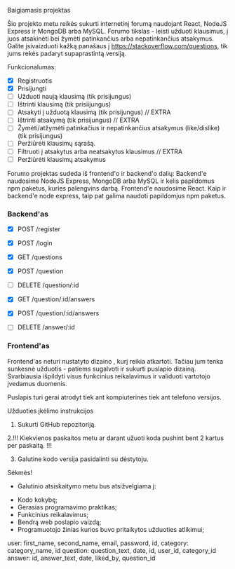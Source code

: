 Baigiamasis projektas

Šio projekto metu reikės sukurti internetinį forumą naudojant React, NodeJS Express ir MongoDB arba MySQL. Forumo tikslas - leisti užduoti klausimus, į juos atsakinėti bei žymėti patinkančius arba nepatinkančius atsakymus. Galite įsivaizduoti kažką panašaus į https://stackoverflow.com/questions, tik jums rekės padaryt supaprastintą versiją.

Funkcionalumas:

- [x] Registruotis
- [x] Prisijungti
- [ ] Užduoti naują klausimą (tik prisijungus)
- [ ] Ištrinti klausimą (tik prisiijungus)
- [ ] Atsakyti į užduotą klausimą (tik prisijungus) // EXTRA
- [ ] Ištrinti atsakymą (tik prisijungus) // EXTRA
- [ ] Žymėti/atžymėti patinkačius ir nepatinkančius atsakymus (like/dislike) (tik prisijungus)
- [ ] Peržiūrėti klausimų sąrašą.
- [ ] Filtruoti į atsakytus arba neatsakytus klausimus // EXTRA
- [ ] Peržiūrėti klausimų atsakymus

Forumo projektas sudeda iš frontend'o ir backend'o dalių:
Backend'e naudosime NodeJS Express, MongoDB arba MySQL ir kelis papildomus npm paketus, kuries palengvins darbą.
Frontend'e naudosime React. Kaip ir backend'e node express, taip pat galima naudoti papildomjus npm paketus.

### Backend'as

- [x] POST /register
- [x] POST /login

- [x] GET /questions
- [x] POST /question
- [ ] DELETE /question/:id

- [x] GET /question/:id/answers
- [x] POST /question/:id/answers
- [ ] DELETE /answer/:id

### Frontend'as

Frontend'as neturi nustatyto dizaino , kurį reikia atkartoti. Tačiau jum tenka sunkesnė užduotis - patiems sugalvoti ir sukurti puslapio dizainą. Svarbiausia išpildyti visus funkcinius reikalavimus ir validuoti vartotojo įvedamus duomenis.

Puslapis turi gerai atrodyt tiek ant kompiuterinės tiek ant telefono versijos.

Užduoties įkėlimo instrukcijos

1. Sukurti GitHub repozitoriją.

2.!!! Kiekvienos paskaitos metu ar darant užuoti koda pushint bent 2 kartus per paskaitą. !!!

3. Galutine kodo versija pasidalinti su dėstytoju.

Sėkmės!

- Galutinio atsiskaitymo metu bus atsižvelgiama į:

* Kodo kokybę;
* Gerasias programavimo praktikas;
* Funkcinius reikalavimus;
* Bendrą web poslapio vaizdą;
* Programuotojo žinias kurios buvo pritaikytos užduoties atlikimui;

user: first_name, second_name, email, password, id,
category: category_name, id
question: question_text, date, id, user_id, category_id
answer: id, answer_text, date, liked_by, question_id
